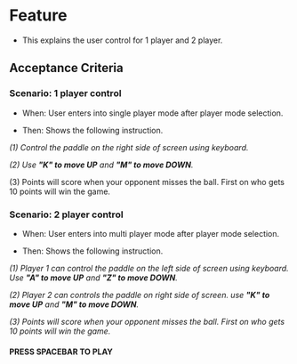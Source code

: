 # Feature

- This explains the user control for 1 player and 2 player.

## Acceptance Criteria

### Scenario: 1 player control

- When: User enters into single player mode after player mode selection.

- Then: Shows the following instruction.

_(1) Control the paddle on the right side of screen using keyboard._

_(2) Use **"K" to move UP** and **"M" to move DOWN**._

(3) Points will score when your opponent misses the ball.
First on who gets 10 points will win the game.

### Scenario: 2 player control

- When: User enters into multi player mode after player mode selection.

- Then: Shows the following instruction.

_(1) Player 1 can control the paddle on the left side of screen using keyboard.
Use **"A" to move UP** and **"Z" to move DOWN**._

_(2) Player 2 can controls the paddle on right side of screen.
use **"K" to move UP** and **"M" to move DOWN**._

_(3) Points will score when your opponent misses the ball.
First on who gets 10 points will win the game._

#### PRESS SPACEBAR TO PLAY
